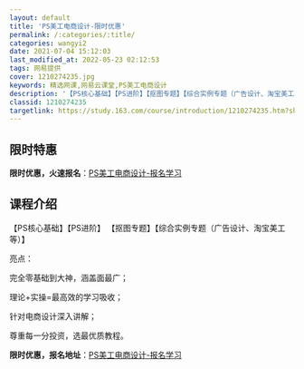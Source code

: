 ```yaml
---
layout: default
title: 'PS美工电商设计-限时优惠'
permalink: /:categories/:title/
categories: wangyi2
date: 2021-07-04 15:12:03
last_modified_at: 2022-05-23 02:12:53
tags: 网易提供
cover: 1210274235.jpg
keywords: 精选网课,网易云课堂,PS美工电商设计
description: '【PS核心基础】【PS进阶】【抠图专题】【综合实例专题（广告设计、淘宝美工等）】亮点：完全零基础到大神，涵盖面最广；理论'
classid: 1210274235
targetlink: https://study.163.com/course/introduction/1210274235.htm?share=1&shareId=1025206652&utm_campaign=share&utm_medium=iphoneShare&utm_source=&utm_u=1025206652
---
```


## 限时特惠

**限时优惠，火速报名**：[PS美工电商设计-报名学习](https://study.163.com/course/introduction/1210274235.htm?share=1&shareId=1025206652&utm_campaign=share&utm_medium=iphoneShare&utm_source=&utm_u=1025206652)

## 课程介绍

【PS核心基础】【PS进阶】 【抠图专题】【综合实例专题（广告设计、淘宝美工等）】

亮点：

完全零基础到大神，涵盖面最广；

理论+实操=最高效的学习吸收；

针对电商设计深入讲解；



尊重每一分投资，选最优质教程。

**限时优惠，报名地址**：[PS美工电商设计-报名学习](https://study.163.com/course/introduction/1210274235.htm?share=1&shareId=1025206652&utm_campaign=share&utm_medium=iphoneShare&utm_source=&utm_u=1025206652)

